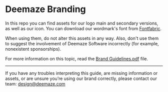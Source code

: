 # Deemaze Branding

In this repo you can find assets for our logo main and secondary versions, as well as our icon.
You can download our wordmark's font from [Fontfabric](http://www.fontfabric.com/prime-free-font/).

When using them, do not alter this assets in any way. Also, don't use them to suggest the involvement of Deemaze Software incorrectly (for example, nonexistent sponsorships).

For more information on this topic, read the [Brand Guidelines.pdf](../BrandGuidelines.pdf) file.

___

If you have any troubles interpreting this guide, are missing information or assets, or are unsure you’re using our brand correctly, please contact our team: design@deemaze.com
